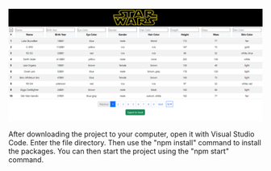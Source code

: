 ![Alt Text](./src/assets/images/StarWars%20Table.png)

After downloading the project to your computer, open it with Visual Studio Code. Enter the file directory. Then use the "npm install" command to install the packages. You can then start the project using the "npm start" command.
